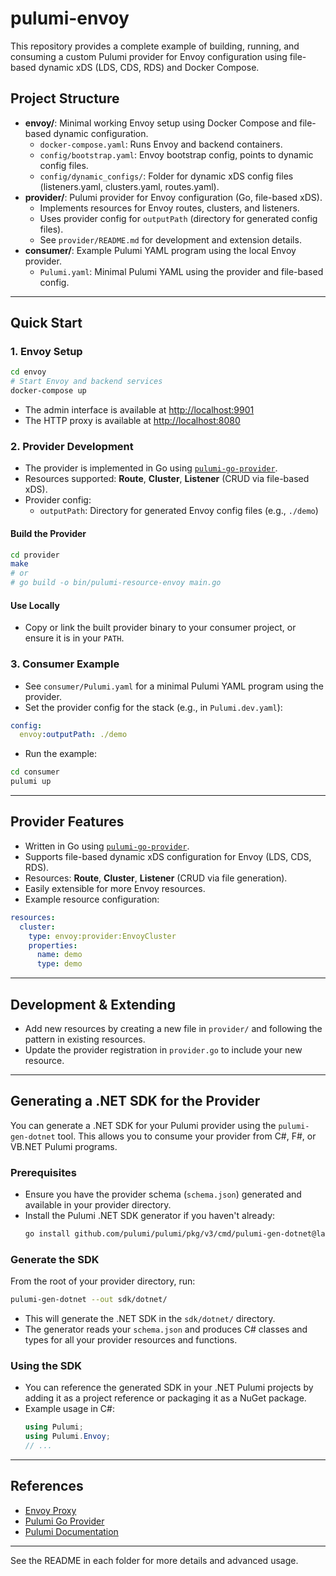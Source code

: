 # pulumi-envoy

This repository provides a complete example of building, running, and consuming a custom Pulumi provider for Envoy configuration using file-based dynamic xDS (LDS, CDS, RDS) and Docker Compose.

## Project Structure

- **envoy/**: Minimal working Envoy setup using Docker Compose and file-based dynamic configuration.
  - `docker-compose.yaml`: Runs Envoy and backend containers.
  - `config/bootstrap.yaml`: Envoy bootstrap config, points to dynamic config files.
  - `config/dynamic_configs/`: Folder for dynamic xDS config files (listeners.yaml, clusters.yaml, routes.yaml).
- **provider/**: Pulumi provider for Envoy configuration (Go, file-based xDS).
  - Implements resources for Envoy routes, clusters, and listeners.
  - Uses provider config for `outputPath` (directory for generated config files).
  - See `provider/README.md` for development and extension details.
- **consumer/**: Example Pulumi YAML program using the local Envoy provider.
  - `Pulumi.yaml`: Minimal Pulumi YAML using the provider and file-based config.

---

## Quick Start

### 1. Envoy Setup

```sh
cd envoy
# Start Envoy and backend services
docker-compose up
```

- The admin interface is available at [http://localhost:9901](http://localhost:9901)
- The HTTP proxy is available at [http://localhost:8080](http://localhost:8080)

### 2. Provider Development

- The provider is implemented in Go using [`pulumi-go-provider`](https://github.com/pulumi/pulumi-go-provider).
- Resources supported: **Route**, **Cluster**, **Listener** (CRUD via file-based xDS).
- Provider config:
  - `outputPath`: Directory for generated Envoy config files (e.g., `./demo`)

#### Build the Provider

```sh
cd provider
make
# or
# go build -o bin/pulumi-resource-envoy main.go
```

#### Use Locally

- Copy or link the built provider binary to your consumer project, or ensure it is in your `PATH`.

### 3. Consumer Example

- See `consumer/Pulumi.yaml` for a minimal Pulumi YAML program using the provider.
- Set the provider config for the stack (e.g., in `Pulumi.dev.yaml`):

```yaml
config:
  envoy:outputPath: ./demo
```

- Run the example:

```sh
cd consumer
pulumi up
```

---

## Provider Features

- Written in Go using [`pulumi-go-provider`](https://github.com/pulumi/pulumi-go-provider`).
- Supports file-based dynamic xDS configuration for Envoy (LDS, CDS, RDS).
- Resources: **Route**, **Cluster**, **Listener** (CRUD via file generation).
- Easily extensible for more Envoy resources.
- Example resource configuration:

```yaml
resources:
  cluster:
    type: envoy:provider:EnvoyCluster
    properties:
      name: demo
      type: demo
```

---

## Development & Extending

- Add new resources by creating a new file in `provider/` and following the pattern in existing resources.
- Update the provider registration in `provider.go` to include your new resource.

---

## Generating a .NET SDK for the Provider

You can generate a .NET SDK for your Pulumi provider using the `pulumi-gen-dotnet` tool. This allows you to consume your provider from C#, F#, or VB.NET Pulumi programs.

### Prerequisites
- Ensure you have the provider schema (`schema.json`) generated and available in your provider directory.
- Install the Pulumi .NET SDK generator if you haven't already:
  ```sh
  go install github.com/pulumi/pulumi/pkg/v3/cmd/pulumi-gen-dotnet@latest
  ```

### Generate the SDK
From the root of your provider directory, run:

```sh
pulumi-gen-dotnet --out sdk/dotnet/
```

- This will generate the .NET SDK in the `sdk/dotnet/` directory.
- The generator reads your `schema.json` and produces C# classes and types for all your provider resources and functions.

### Using the SDK
- You can reference the generated SDK in your .NET Pulumi projects by adding it as a project reference or packaging it as a NuGet package.
- Example usage in C#:
  ```csharp
  using Pulumi;
  using Pulumi.Envoy;
  // ...
  ```

---

## References

- [Envoy Proxy](https://www.envoyproxy.io/)
- [Pulumi Go Provider](https://github.com/pulumi/pulumi-go-provider)
- [Pulumi Documentation](https://www.pulumi.com/docs/)

---

See the README in each folder for more details and advanced usage.